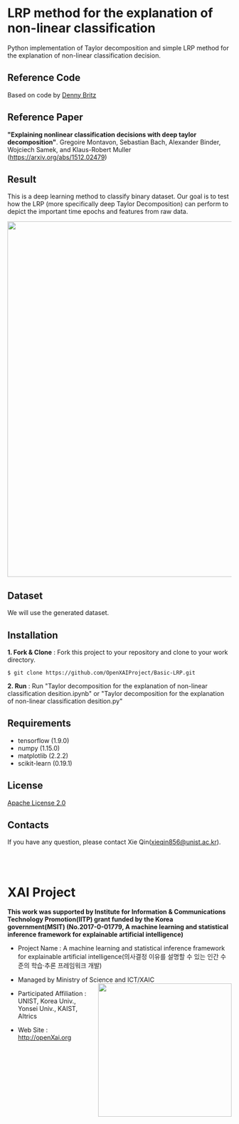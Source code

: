 LRP method for the explanation of non-linear classification
==

Python implementation of Taylor decomposition and simple LRP method for the explanation of non-linear classification decision.

## Reference Code 
Based on code by [Denny Britz](https://github.com/dennybritz/nn-from-scratch/blob/master/nn-from-scratch.ipynb)

## Reference Paper 
**"Explaining nonlinear classification decisions with deep taylor decomposition"**. Gregoire Montavon, Sebastian Bach, Alexander Binder, Wojciech Samek, and Klaus-Robert Muller (https://arxiv.org/abs/1512.02479)

## Result  
This is a deep learning method to classify binary dataset. Our goal is to test how the LRP (more specifically deep Taylor Decomposition) can perform to depict the important time epochs and features from raw data. 
<p align="center"> 
<img src="https://github.com/OpenXAIProject/tutorials/blob/master/Basic-LRP/result.JPG"  width="800">
</p>

## Dataset 
We will use the generated dataset.

## Installation

**1. Fork & Clone** : Fork this project to your repository and clone to your work directory.
 
 ``` $ git clone https://github.com/OpenXAIProject/Basic-LRP.git ```
 
**2. Run** : Run "Taylor decomposition for the explanation of non-linear classification desition.ipynb" or "Taylor decomposition for the explanation of non-linear classification desition.py"

## Requirements 
+ tensorflow (1.9.0)
+ numpy (1.15.0)
+ matplotlib (2.2.2)
+ scikit-learn (0.19.1)

## License
[Apache License 2.0](https://github.com/OpenXAIProject/tutorials/blob/master/LICENSE "Apache")

## Contacts
If you have any question, please contact Xie Qin(xieqin856@unist.ac.kr).

<br /> 
<br />

# XAI Project 

**This work was supported by Institute for Information & Communications Technology Promotion(IITP) grant funded by the Korea government(MSIT) (No.2017-0-01779, A machine learning and statistical inference framework for explainable artificial intelligence)**

+ Project Name : A machine learning and statistical inference framework for explainable artificial intelligence(의사결정 이유를 설명할 수 있는 인간 수준의 학습·추론 프레임워크 개발)

+ Managed by Ministry of Science and ICT/XAIC <img align="right" src="http://xai.unist.ac.kr/static/img/logos/XAIC_logo.png" width=300px>

+ Participated Affiliation : UNIST, Korea Univ., Yonsei Univ., KAIST, AItrics  

+ Web Site : <http://openXai.org>

